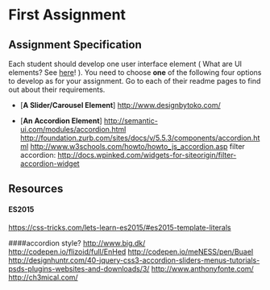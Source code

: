 # First Assignment

## Assignment Specification
Each student should develop one user interface element ( What are UI elements? See [here](http://semantic-ui.com/modules/search.html)! ). You need to choose **one** of the following four options to develop as for your assignment. Go to each of their readme pages to find out about their requirements.
* [**A Slider/Carousel Element**]
http://www.designbytoko.com/


* [**An Accordion Element**]
http://semantic-ui.com/modules/accordion.html
http://foundation.zurb.com/sites/docs/v/5.5.3/components/accordion.html
http://www.w3schools.com/howto/howto_js_accordion.asp
filter accordion: http://docs.wpinked.com/widgets-for-siteorigin/filter-accordion-widget


## Resources
#### ES2015
https://css-tricks.com/lets-learn-es2015/#es2015-template-literals

####accordion style?
http://www.big.dk/
http://codepen.io/flizoid/full/EnHed
http://codepen.io/meNESS/pen/BuaeI
http://designhuntr.com/40-jquery-css3-accordion-sliders-menus-tutorials-psds-plugins-websites-and-downloads/3/
http://www.anthonyfonte.com/
http://ch3mical.com/
